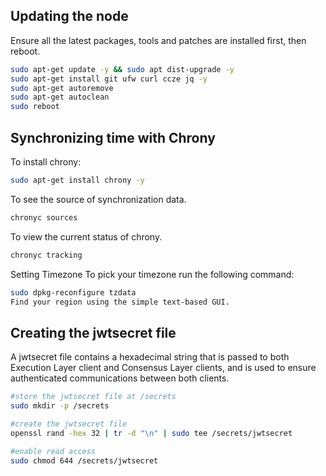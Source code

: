 ## Updating the node
Ensure all the latest packages, tools and patches are installed first, then reboot.

```bash
sudo apt-get update -y && sudo apt dist-upgrade -y
sudo apt-get install git ufw curl ccze jq -y
sudo apt-get autoremove
sudo apt-get autoclean
sudo reboot
```

## Synchronizing time with Chrony
To install chrony:

```bash
sudo apt-get install chrony -y
```

To see the source of synchronization data.

```bash
chronyc sources
```

To view the current status of chrony.

```bash
chronyc tracking
```

Setting Timezone
To pick your timezone run the following command:

```bash
sudo dpkg-reconfigure tzdata
Find your region using the simple text-based GUI.
```

## Creating the jwtsecret file
A jwtsecret file contains a hexadecimal string that is passed to both Execution Layer client and Consensus Layer clients, and is used to ensure authenticated communications between both clients.

```bash
#store the jwtsecret file at /secrets
sudo mkdir -p /secrets

#create the jwtsecret file
openssl rand -hex 32 | tr -d "\n" | sudo tee /secrets/jwtsecret

#enable read access
sudo chmod 644 /secrets/jwtsecret
```

